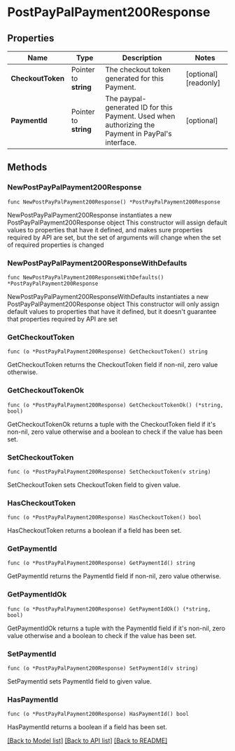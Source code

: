 # PostPayPalPayment200Response

## Properties

Name | Type | Description | Notes
------------ | ------------- | ------------- | -------------
**CheckoutToken** | Pointer to **string** | The checkout token generated for this Payment. | [optional] [readonly] 
**PaymentId** | Pointer to **string** | The paypal-generated ID for this Payment. Used when authorizing the Payment in PayPal&#39;s interface. | [optional] 

## Methods

### NewPostPayPalPayment200Response

`func NewPostPayPalPayment200Response() *PostPayPalPayment200Response`

NewPostPayPalPayment200Response instantiates a new PostPayPalPayment200Response object
This constructor will assign default values to properties that have it defined,
and makes sure properties required by API are set, but the set of arguments
will change when the set of required properties is changed

### NewPostPayPalPayment200ResponseWithDefaults

`func NewPostPayPalPayment200ResponseWithDefaults() *PostPayPalPayment200Response`

NewPostPayPalPayment200ResponseWithDefaults instantiates a new PostPayPalPayment200Response object
This constructor will only assign default values to properties that have it defined,
but it doesn't guarantee that properties required by API are set

### GetCheckoutToken

`func (o *PostPayPalPayment200Response) GetCheckoutToken() string`

GetCheckoutToken returns the CheckoutToken field if non-nil, zero value otherwise.

### GetCheckoutTokenOk

`func (o *PostPayPalPayment200Response) GetCheckoutTokenOk() (*string, bool)`

GetCheckoutTokenOk returns a tuple with the CheckoutToken field if it's non-nil, zero value otherwise
and a boolean to check if the value has been set.

### SetCheckoutToken

`func (o *PostPayPalPayment200Response) SetCheckoutToken(v string)`

SetCheckoutToken sets CheckoutToken field to given value.

### HasCheckoutToken

`func (o *PostPayPalPayment200Response) HasCheckoutToken() bool`

HasCheckoutToken returns a boolean if a field has been set.

### GetPaymentId

`func (o *PostPayPalPayment200Response) GetPaymentId() string`

GetPaymentId returns the PaymentId field if non-nil, zero value otherwise.

### GetPaymentIdOk

`func (o *PostPayPalPayment200Response) GetPaymentIdOk() (*string, bool)`

GetPaymentIdOk returns a tuple with the PaymentId field if it's non-nil, zero value otherwise
and a boolean to check if the value has been set.

### SetPaymentId

`func (o *PostPayPalPayment200Response) SetPaymentId(v string)`

SetPaymentId sets PaymentId field to given value.

### HasPaymentId

`func (o *PostPayPalPayment200Response) HasPaymentId() bool`

HasPaymentId returns a boolean if a field has been set.


[[Back to Model list]](../README.md#documentation-for-models) [[Back to API list]](../README.md#documentation-for-api-endpoints) [[Back to README]](../README.md)


